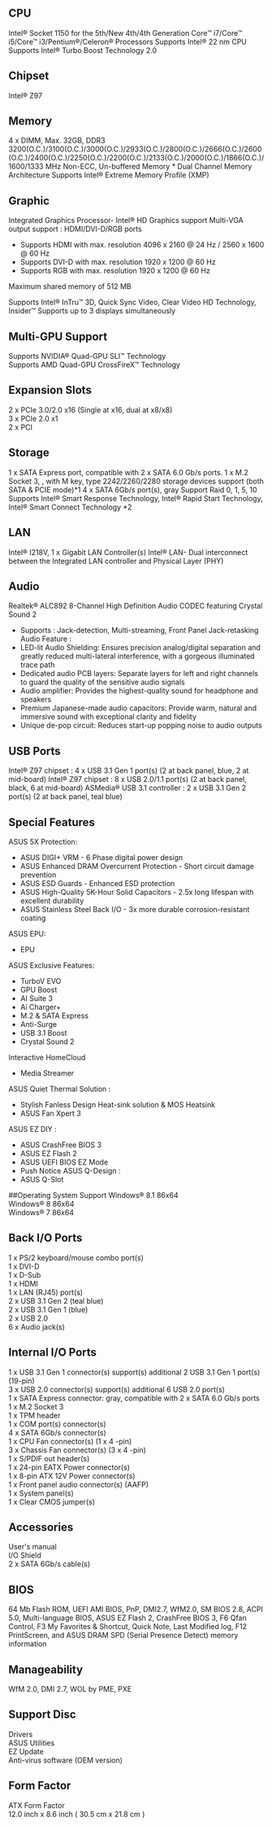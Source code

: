 ## CPU
Intel® Socket 1150 for the 5th/New 4th/4th Generation Core™ i7/Core™ i5/Core™ i3/Pentium®/Celeron® Processors
Supports Intel® 22 nm CPU
Supports Intel® Turbo Boost Technology 2.0



## Chipset
Intel® Z97

## Memory
4 x DIMM, Max. 32GB, DDR3 3200(O.C.)/3100(O.C.)/3000(O.C.)/2933(O.C.)/2800(O.C.)/2666(O.C.)/2600(O.C.)/2400(O.C.)/2250(O.C.)/2200(O.C.)/2133(O.C.)/2000(O.C.)/1866(O.C.)/1600/1333 MHz Non-ECC, Un-buffered Memory *
Dual Channel Memory Architecture
Supports Intel® Extreme Memory Profile (XMP)


## Graphic
Integrated Graphics Processor- Intel® HD Graphics support
Multi-VGA output support : HDMI/DVI-D/RGB ports

* Supports HDMI with max. resolution 4096 x 2160 @ 24 Hz / 2560 x 1600 @ 60 Hz
* Supports DVI-D with max. resolution 1920 x 1200 @ 60 Hz
* Supports RGB with max. resolution 1920 x 1200 @ 60 Hz

Maximum shared memory of 512 MB

Supports Intel® InTru™ 3D, Quick Sync Video, Clear Video HD Technology, Insider™
Supports up to 3 displays simultaneously

## Multi-GPU Support
Supports NVIDIA® Quad-GPU SLI™ Technology  
Supports AMD Quad-GPU CrossFireX™ Technology

## Expansion Slots
2 x PCIe 3.0/2.0 x16 (Single at x16, dual at x8/x8)  
3 x PCIe 2.0 x1  
2 x PCI  

## Storage
1 x SATA Express port, compatible with 2 x SATA 6.0 Gb/s ports.
1 x M.2 Socket 3, , with M key, type 2242/2260/2280 storage 
devices support (both SATA & PCIE mode)*1
4 x SATA 6Gb/s port(s), gray
Support Raid 0, 1, 5, 10
Supports Intel® Smart Response Technology, Intel® Rapid Start Technology, Intel® Smart Connect Technology *2

## LAN
Intel® I218V, 1 x Gigabit LAN Controller(s)
Intel® LAN- Dual interconnect between the Integrated LAN controller and Physical Layer (PHY)

## Audio
Realtek® ALC892 8-Channel High Definition Audio CODEC featuring Crystal Sound 2

* Supports : Jack-detection, Multi-streaming, Front Panel Jack-retasking
Audio Feature :
* LED-lit Audio Shielding: Ensures precision analog/digital separation and greatly reduced multi-lateral interference, with a gorgeous illuminated trace path
* Dedicated audio PCB layers: Separate layers for left and right channels to guard the quality of the sensitive audio signals
* Audio amplifier: Provides the highest-quality sound for headphone and speakers
* Premium Japanese-made audio capacitors: Provide warm, natural and immersive sound with exceptional clarity and fidelity
* Unique de-pop circuit: Reduces start-up popping noise to audio outputs

## USB Ports
Intel® Z97 chipset :
4 x USB 3.1 Gen 1 port(s) (2 at back panel, blue, 2 at mid-board)
Intel® Z97 chipset :
8 x USB 2.0/1.1 port(s) (2 at back panel, black, 6 at mid-board)
ASMedia® USB 3.1 controller :
2 x USB 3.1 Gen 2 port(s) (2 at back panel, teal blue)

## Special Features

ASUS 5X Protection:

* ASUS DIGI+ VRM - 6 Phase digital power design
* ASUS Enhanced DRAM Overcurrent Protection - Short circuit damage prevention
* ASUS ESD Guards - Enhanced ESD protection
* ASUS High-Quality 5K-Hour Solid Capacitors - 2.5x long lifespan with excellent durability
* ASUS Stainless Steel Back I/O - 3x more durable corrosion-resistant coating

ASUS EPU:

* EPU

ASUS Exclusive Features:

* TurboV EVO
* GPU Boost
* AI Suite 3
* Ai Charger+
* M.2 & SATA Express
* Anti-Surge
* USB 3.1 Boost
* Crystal Sound 2

Interactive HomeCloud
* Media Streamer

ASUS Quiet Thermal Solution :
* Stylish Fanless Design Heat-sink solution & MOS Heatsink
* ASUS Fan Xpert 3

ASUS EZ DIY :
* ASUS CrashFree BIOS 3
* ASUS EZ Flash 2
* ASUS UEFI BIOS EZ Mode
* Push Notice
ASUS Q-Design :
* ASUS Q-Slot

##Operating System Support
Windows® 8.1 86x64  
Windows® 8 86x64  
Windows® 7 86x64  

## Back I/O Ports
1 x PS/2 keyboard/mouse combo port(s)  
1 x DVI-D  
1 x D-Sub  
1 x HDMI  
1 x LAN (RJ45) port(s)  
2 x USB 3.1 Gen 2 (teal blue)  
2 x USB 3.1 Gen 1 (blue)  
2 x USB 2.0  
6 x Audio jack(s)  

## Internal I/O Ports
1 x USB 3.1 Gen 1 connector(s) support(s) additional 2 USB 3.1 Gen 1 port(s) (19-pin)  
3 x USB 2.0 connector(s) support(s) additional 6 USB 2.0 port(s)  
1 x SATA Express connector: gray, compatible with 2 x SATA 6.0 Gb/s ports  
1 x M.2 Socket 3  
1 x TPM header  
1 x COM port(s) connector(s)  
4 x SATA 6Gb/s connector(s)  
1 x CPU Fan connector(s) (1 x 4 -pin)  
3 x Chassis Fan connector(s) (3 x 4 -pin)  
1 x S/PDIF out header(s)  
1 x 24-pin EATX Power connector(s)  
1 x 8-pin ATX 12V Power connector(s)  
1 x Front panel audio connector(s) (AAFP)  
1 x System panel(s)  
1 x Clear CMOS jumper(s)  

## Accessories
User's manual  
I/O Shield  
2 x SATA 6Gb/s cable(s)  

## BIOS
64 Mb Flash ROM, UEFI AMI BIOS, PnP, DMI2.7, WfM2.0, SM BIOS 2.8, ACPI 5.0, Multi-language BIOS,
ASUS EZ Flash 2, CrashFree BIOS 3, F6 Qfan Control, F3 My Favorites & Shortcut, Quick Note, Last Modified log,
F12 PrintScreen, and ASUS DRAM SPD (Serial Presence Detect) memory information

## Manageability
WfM 2.0, DMI 2.7, WOL by PME, PXE

## Support Disc
Drivers  
ASUS Utilities  
EZ Update  
Anti-virus software (OEM version) 
 
## Form Factor
ATX Form Factor  
12.0 inch x 8.6 inch ( 30.5 cm x 21.8 cm )
